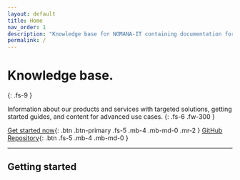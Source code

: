```yaml
---
layout: default
title: Home
nav_order: 1
description: "Knowledge base for NOMANA-IT containing documentation for NOMASX1 and others usefull references."
permalink: /
---
```


# Knowledge base.
{: .fs-9 }

Information about our products and services with targeted solutions, getting started guides, and content for advanced use cases.
{: .fs-6 .fw-300 }

[Get started now](#getting-started){: .btn .btn-primary .fs-5 .mb-4 .mb-md-0 .mr-2 } [GitHub Repository](https://github.com/fblettner){: .btn .fs-5 .mb-4 .mb-md-0 }

---

## Getting started

